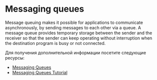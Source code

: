 # Messaging queues

Message queuing makes it possible for applications to communicate asynchronously, by sending messages to each other via a queue. A message queue provides temporary storage between the sender and the receiver so that the sender can keep operating without interruption when the destination program is busy or not connected.

Для получения дополнительной информации посетите следующие ресурсы:

- [Messaging Queues](https://aws.amazon.com/message-queue/)
- [Messaging Queues Tutorial](https://www.tutorialspoint.com/inter_process_communication/inter_process_communication_message_queues.htm)
